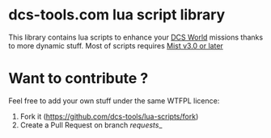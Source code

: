 # dcs-tools.com lua script library

This library contains lua scripts to enhance your [DCS World](http://www.digitalcombatsimulator.com/en/) missions thanks to more dynamic stuff.
Most of scripts requires [Mist v3.0 or later](http://forums.eagle.ru/showthread.php?t=98616)

# Want to contribute ?

Feel free to add your own stuff under the same WTFPL licence:

1. Fork it (https://github.com/dcs-tools/lua-scripts/fork)
5. Create a Pull Request on branch _requests__


